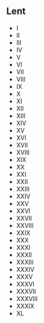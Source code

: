 ## Lent

- I
- II
- III
- IV
- V
- VI
- VII
- VIII
- IX
- X
- XI
- XII
- XIII
- XIV
- XV
- XVI
- XVII
- XVIII
- XIX
- XX
- XXI
- XXII
- XXIII
- XXIV
- XXV
- XXVI
- XXVII
- XXVIII
- XXIX
- XXX
- XXXI
- XXXII
- XXXIII
- XXXIV
- XXXV
- XXXVI
- XXXVII
- XXXVIII
- XXXIX
- XL
